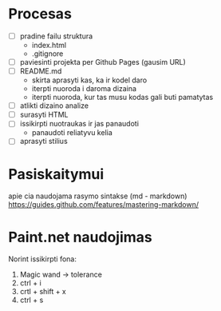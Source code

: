 # Procesas

- [ ] pradine failu struktura
  - index.html
  - .gitignore
- [ ] paviesinti projekta per Github Pages (gausim URL)
- [ ] README.md
  - skirta aprasyti kas, ka ir kodel daro
  - iterpti nuoroda i daroma dizaina
  - iterpti nuoroda, kur tas musu kodas gali buti pamatytas
- [ ] atlikti dizaino analize
- [ ] surasyti HTML
- [ ] issikirpti nuotraukas ir jas panaudoti
  - panaudoti reliatyvu kelia
- [ ] aprasyti stilius

# Pasiskaitymui

apie cia naudojama rasymo sintakse (md - markdown) https://guides.github.com/features/mastering-markdown/

# Paint.net naudojimas

Norint issikirpti fona:

1. Magic wand -> tolerance
2. ctrl + i
3. crtl + shift + x
4. ctrl + s